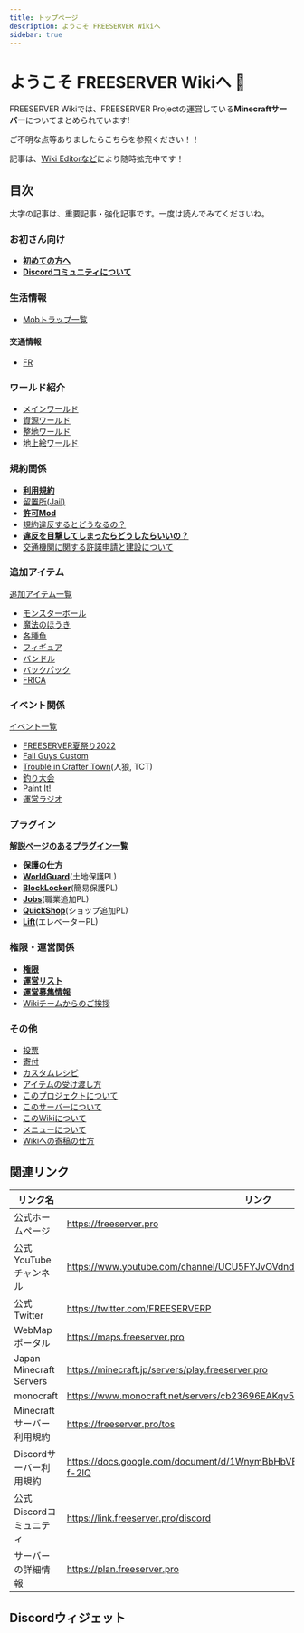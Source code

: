 ```yaml
---
title: トップページ
description: ようこそ FREESERVER Wikiへ
sidebar: true
---
```


# ようこそ FREESERVER Wikiへ :tada:

FREESERVER Wikiでは、FREESERVER Projectの運営している**Minecraftサーバー**についてまとめられています!

ご不明な点等ありましたらこちらを参照ください！！

記事は、[Wiki Editorなど](about-wiki)により随時拡充中です！

## 目次

太字の記事は、重要記事・強化記事です。一度は読んでみてくださいね。

### お初さん向け

* **[初めての方へ](beginners-guide)**
* **[Discordコミュニティについて](discord)**


### 生活情報

* [Mobトラップ一覧](facility-index/mobtrap)

#### 交通情報

* [FR](transports/train/fr/)

### ワールド紹介

* [メインワールド](world/main/)
* [資源ワールド](world/shigen)
* [整地ワールド](world/seichi)
* [地上絵ワールド](world/art-world)

### 規約関係

* **[利用規約](terms/)**
* [留置所(Jail)](jail)
* **[許可Mod](allow-mods)**
* [規約違反するとどうなるの？](terms/violation)
* **[違反を目撃してしまったらどうしたらいいの？](terms/violation-look)**
* [交通機関に関する許諾申請と建設について](terms/how-to-apply-for-railway-construction)

### 追加アイテム

[追加アイテム一覧](item/)

* [モンスターボール](item/monsterbowl)
* [魔法のほうき](item/broom)
* [各種魚](item/addfish)
* [フィギュア](item/figure)
* [バンドル](item/bundle)
* [バックパック](item/backpack)
* [FRICA](item/FRICA)

### イベント関係

[イベント一覧](event/)

* [FREESERVER夏祭り2022](event/admin/summer_festival_2022)
* [Fall Guys Custom](event/admin/FallGuysCustom)
* [Trouble in Crafter Town](event/admin/tct)(人狼, TCT)
* [釣り大会](event/admin/fishcontest)
* [Paint It!](event/admin/paint-it)
* [運営ラジオ](event/admin/radio)

### プラグイン

**[解説ページのあるプラグイン一覧](plugin/)**

* **[保護の仕方](plugin/how-to-protect.md)**
* **[WorldGuard](plugin/worldguard)**(土地保護PL)
* **[BlockLocker](plugin/blocklocker)**(簡易保護PL)
* **[Jobs](plugin/jobs)**(職業追加PL)
* **[QuickShop](plugin/quickshop)**(ショップ追加PL)
* **[Lift](plugin/lift)**(エレベーターPL)

### 権限・運営関係

* **[権限](permissions)**
* **[運営リスト](admins/)**
* **[運営募集情報](recruit-info)**
* [Wikiチームからのご挨拶](from-wikiteam)

### その他

* [投票](vote)
* [寄付](donate)
* [カスタムレシピ](custom-recipe)
* [アイテムの受け渡し方](how-to/senditem)
* [このプロジェクトについて](about-project)
* [このサーバーについて](about-server)
* [このWikiについて](about-wiki)
* [メニューについて](menu.md)
* [Wikiへの寄稿の仕方](how-to/edit-wiki.md)

## 関連リンク

| リンク名 | リンク |
| --- | --- |
| 公式ホームページ | <https://freeserver.pro> |
| 公式YouTubeチャンネル | <https://www.youtube.com/channel/UCU5FYJvOVdndHU_CQFXkZ9g> |
| 公式Twitter | <https://twitter.com/FREESERVERP> |
| WebMapポータル | <https://maps.freeserver.pro> |
| Japan Minecraft Servers | <https://minecraft.jp/servers/play.freeserver.pro> |
| monocraft | <https://www.monocraft.net/servers/cb23696EAKqv51cX1L6U> |
| Minecraftサーバー利用規約 | <https://freeserver.pro/tos> |
| Discordサーバー利用規約 | <https://docs.google.com/document/d/1WnymBbHbVBsbLBSIvH1x5OMJXaehRiV14faSF-f-2lQ> |
| 公式Discordコミュニティ | <https://link.freeserver.pro/discord> |
| サーバーの詳細情報| <https://plan.freeserver.pro> |

## Discordウィジェット

<discord-widget url="https://discord.com/api/guilds/393963617604861952/widget.json"/>
